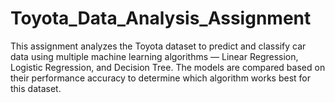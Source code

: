 # Toyota_Data_Analysis_Assignment
This assignment  analyzes the Toyota dataset to predict and classify car data using multiple machine learning algorithms — Linear Regression, Logistic Regression, and Decision Tree. The models are compared based on their performance accuracy to determine which algorithm works best for this dataset.

